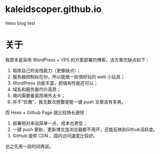# kaleidscoper.github.io

Hexo blog test

# 关于

我原本是采用 WordPress + VPS 的方案部署的博客，该方案优缺点如下：

1. 锻炼自己的全栈能力（更像缺点）；
2. 服务器控制权在你，所以能做一些很好玩的 web 小玩具；
3. WordPress 功能丰富，颜值和性能还可以；
4. 域名和服务器代价高昂；
5. 境内需要备案而境外太卡；
6. 并不“优雅”，我无数次想要是能一键 push 文章该有多爽。

而 Hexo + Github Page 就比较扬长避短：

1. 部署相对来说简单一点，成本也更低；
2. 一键 push 更新，更新博文连浏览器都不用开，还能反映到Github活跃度。
3. GitHub 提供 CDN ，国内访问速度比较好。

总之先用一段时间再说。
